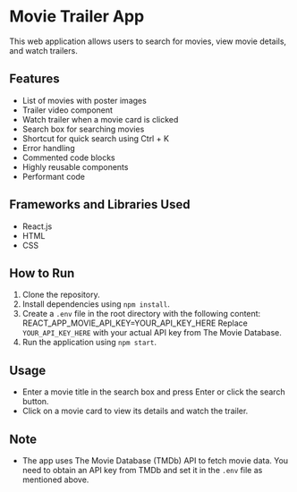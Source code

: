 # Movie Trailer App

This web application allows users to search for movies, view movie details, and watch trailers.

## Features

- List of movies with poster images
- Trailer video component
- Watch trailer when a movie card is clicked
- Search box for searching movies
- Shortcut for quick search using Ctrl + K
- Error handling
- Commented code blocks
- Highly reusable components
- Performant code

## Frameworks and Libraries Used

- React.js
- HTML
- CSS

## How to Run

1. Clone the repository.
2. Install dependencies using `npm install`.
3. Create a `.env` file in the root directory with the following content:
 REACT_APP_MOVIE_API_KEY=YOUR_API_KEY_HERE
 Replace `YOUR_API_KEY_HERE` with your actual API key from The Movie Database.
4. Run the application using `npm start`.

## Usage

- Enter a movie title in the search box and press Enter or click the search button.
- Click on a movie card to view its details and watch the trailer.

## Note

- The app uses The Movie Database (TMDb) API to fetch movie data. You need to obtain an API key from TMDb and set it in the `.env` file as mentioned above.


